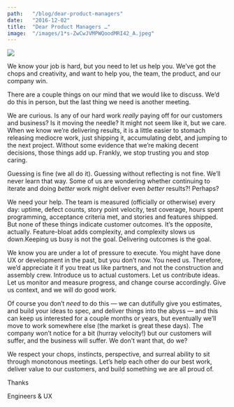 ```yaml
---
path:	"/blog/dear-product-managers"
date:	"2016-12-02"
title:	"Dear Product Managers …"
image:	"/images/1*s-ZwCwJVMPWQoodMRI42_A.jpeg"
---
```


![](/images/1*s-ZwCwJVMPWQoodMRI42_A.jpeg)

We know your job is hard, but you need to let us help you. We’ve got the chops and creativity, and want to help you, the team, the product, and our company win.

There are a couple things on our mind that we would like to discuss. We’d do this in person, but the last thing we need is another meeting.

We are curious. Is any of our hard work *really* paying off for our customers and business? Is it moving the needle? It might not seem like it, but we care. When we know we’re delivering results, it is a little easier to stomach releasing mediocre work, just shipping it, accumulating debt, and jumping to the next project. Without some evidence that we’re making decent decisions, those things add up. Frankly, we stop trusting you and stop caring.

Guessing is fine (we all do it). Guessing without reflecting is not fine. We’ll never learn that way. Some of us are wondering whether continuing to iterate and doing *better* work might deliver even *better* results?! Perhaps?

We need your help. The team is measured (officially or otherwise) every day: uptime, defect counts, story point velocity, test coverage, hours spent programming, acceptance criteria met, and stories and features shipped. But none of these things indicate customer outcomes. It’s the opposite, actually. Feature-bloat adds complexity, and complexity slows us down.Keeping us busy is not the goal. Delivering outcomes is the goal.

We know you are under a lot of pressure to execute. You might have done UX or development in the past, but you don’t now. You need us. Therefore, we’d appreciate it if you treat us like partners, and not the construction and assembly crew. Introduce us to actual customers. Let us contribute ideas. Let us monitor and measure progress, and change course accordingly. Give us context, and we will do good work.

Of course you don’t *need* to do this — we can dutifully give you estimates, and build your ideas to spec, and deliver things into the abyss — and this can keep us interested for a couple months or years, but eventually we’ll move to work somewhere else (the market is great these days). The company won’t notice for a bit (hurray velocity!) but our customers will suffer, and the business will suffer. We don’t want that, do we?

We respect your chops, instincts, perspective, and surreal ability to sit through monotonous meetings. Let’s help each other do our best work, deliver value to our customers, and build something we are all proud of.

Thanks

Engineers & UX

